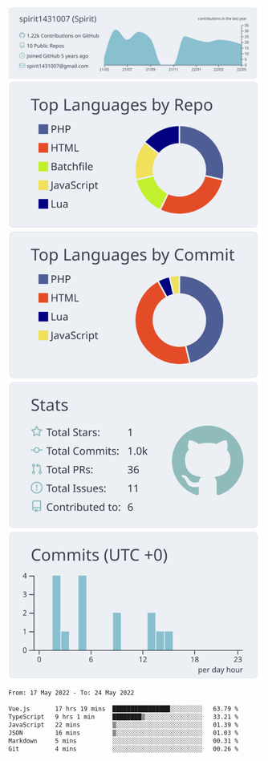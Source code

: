 [![](https://raw.githubusercontent.com/spirit1431007/spirit1431007/master/profile-summary-card-output/nord_bright/0-profile-details.svg)](https://git.io/spiritx)
[![](https://raw.githubusercontent.com/spirit1431007/spirit1431007/master/profile-summary-card-output/nord_bright/1-repos-per-language.svg)](https://git.io/spiritx) [![](https://raw.githubusercontent.com/spirit1431007/spirit1431007/master/profile-summary-card-output/nord_bright/2-most-commit-language.svg)](https://git.io/spiritx)
[![](https://raw.githubusercontent.com/spirit1431007/spirit1431007/master/profile-summary-card-output/nord_bright/3-stats.svg)](https://git.io/spiritx) [![](https://raw.githubusercontent.com/spirit1431007/spirit1431007/master/profile-summary-card-output/nord_bright/4-productive-time.svg)](https://git.io/spiritx)

<!--START_SECTION:waka-->

```text
From: 17 May 2022 - To: 24 May 2022

Vue.js       17 hrs 19 mins  ████████████████░░░░░░░░░   63.79 %
TypeScript   9 hrs 1 min     ████████▒░░░░░░░░░░░░░░░░   33.21 %
JavaScript   22 mins         ▒░░░░░░░░░░░░░░░░░░░░░░░░   01.39 %
JSON         16 mins         ▒░░░░░░░░░░░░░░░░░░░░░░░░   01.03 %
Markdown     5 mins          ░░░░░░░░░░░░░░░░░░░░░░░░░   00.31 %
Git          4 mins          ░░░░░░░░░░░░░░░░░░░░░░░░░   00.26 %
```

<!--END_SECTION:waka-->
